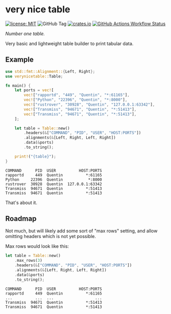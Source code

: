 # very nice table

[![license: MIT](https://img.shields.io/badge/license-MIT-blue)](https://opensource.org/license/mit)
![GitHub Tag](https://img.shields.io/github/v/tag/qrichert/verynicetable?sort=semver&filter=*.*.*&label=release)
[![crates.io](https://img.shields.io/crates/d/verynicetable?logo=rust&logoColor=white&color=orange)](https://crates.io/crates/verynicetable)
[![GitHub Actions Workflow Status](https://img.shields.io/github/actions/workflow/status/qrichert/textcanvas/run-tests.yml?label=tests)](https://github.com/qrichert/textcanvas/actions)

_Number one table._

Very basic and lightweight table builder to print tabular data.

## Example

```rust
use std::fmt::Alignment::{Left, Right};
use verynicetable::Table;

fn main() {
    let ports = vec![
        vec!["rapportd", "449", "Quentin", "*:61165"],
        vec!["Python", "22396", "Quentin", "*:8000"],
        vec!["rustrover", "30928", "Quentin", "127.0.0.1:63342"],
        vec!["Transmiss", "94671", "Quentin", "*:51413"],
        vec!["Transmiss", "94671", "Quentin", "*:51413"],
    ];

    let table = Table::new()
        .headers(&["COMMAND", "PID", "USER", "HOST:PORTS"])
        .alignments(&[Left, Right, Left, Right])
        .data(&ports)
        .to_string();

    print!("{table}");
}
```

```
COMMAND      PID  USER          HOST:PORTS
rapportd     449  Quentin          *:61165
Python     22396  Quentin           *:8000
rustrover  30928  Quentin  127.0.0.1:63342
Transmiss  94671  Quentin          *:51413
Transmiss  94671  Quentin          *:51413
```

That's about it.

## Roadmap

Not much, but will likely add some sort of "max rows" setting, and allow
omitting headers which is not yet possible.

Max rows would look like this:

```rust
let table = Table::new()
    .max_rows(3)
    .headers(&["COMMAND", "PID", "USER", "HOST:PORTS"])
    .alignments(&[Left, Right, Left, Right])
    .data(&ports)
    .to_string();
```

```
COMMAND      PID  USER          HOST:PORTS
rapportd     449  Quentin          *:61165
...          ...  ...                  ...
Transmiss  94671  Quentin          *:51413
Transmiss  94671  Quentin          *:51413
```

